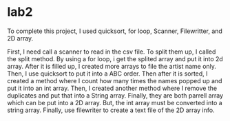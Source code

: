 # lab2

To complete this project, I used quicksort, for loop, Scanner, Filewritter, and 2D array.

First, I need call a scanner to read in the csv file. To split them up, I called the split method.
By using a for loop, i get the splited array and put it into 2d array. After it is filled up, I created 
more arrays to file the artist name only. Then, I use quicksort to put it into a ABC order. Then after it is 
sorted, I created a method where I count how many times the names popped up and put it into an int array.
Then, I created another method where I remove the duplicates and put that into a String array.
Finally, they are both parrell array which can be put into a 2D array. But, the int array must be converted into
a string array. Finally, use filewriter to create a text file of the 2D array info.
